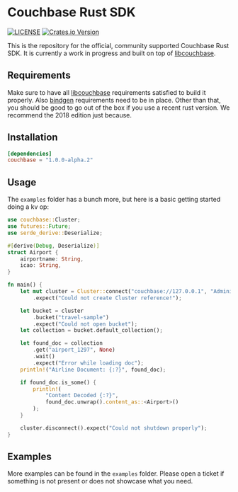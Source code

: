 # Couchbase Rust SDK

[![LICENSE](https://img.shields.io/badge/license-Apache%202.0-blue.svg)](LICENSE)
[![Crates.io Version](https://img.shields.io/crates/v/couchbase.svg)](https://crates.io/crates/couchbase)

This is the repository for the official, community supported Couchbase Rust SDK. It is currently a work in progress and built on top of [libcouchbase](https://github.com/couchbase/libcouchbase/).

## Requirements

Make sure to have all [libcouchbase](https://docs.couchbase.com/c-sdk/current/start-using-sdk.html) requirements satisfied to build it properly. Also [bindgen](https://rust-lang.github.io/rust-bindgen/requirements.html) requirements need to be in place. Other than that, you should be good to go out of the box if you use a recent rust version. We recommend the 2018 edition just because.

## Installation

```toml
[dependencies]
couchbase = "1.0.0-alpha.2"
```

## Usage

The `examples` folder has a bunch more, but here is a basic getting started doing a kv op:

```rust
use couchbase::Cluster;
use futures::Future;
use serde_derive::Deserialize;

#[derive(Debug, Deserialize)]
struct Airport {
    airportname: String,
    icao: String,
}

fn main() {
    let mut cluster = Cluster::connect("couchbase://127.0.0.1", "Administrator", "password")
        .expect("Could not create Cluster reference!");

    let bucket = cluster
        .bucket("travel-sample")
        .expect("Could not open bucket");
    let collection = bucket.default_collection();

    let found_doc = collection
        .get("airport_1297", None)
        .wait()
        .expect("Error while loading doc");
    println!("Airline Document: {:?}", found_doc);

    if found_doc.is_some() {
        println!(
            "Content Decoded {:?}",
            found_doc.unwrap().content_as::<Airport>()
        );
    }

    cluster.disconnect().expect("Could not shutdown properly");
}
```

## Examples
More examples can be found in the `examples` folder. Please open a ticket if something is not present or does not showcase what you need.